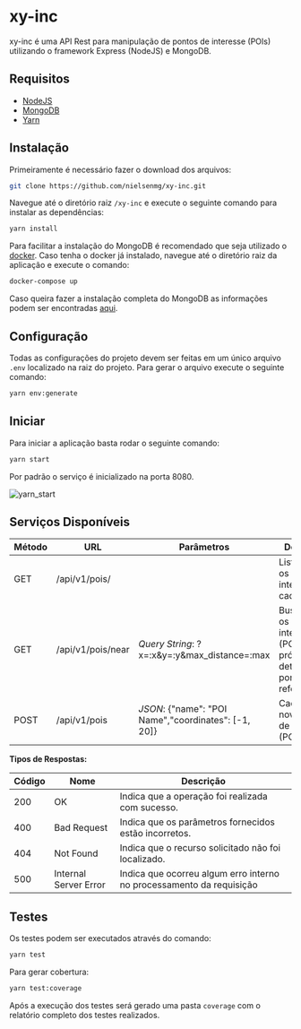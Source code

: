 # xy-inc
xy-inc é uma API Rest para manipulação de pontos de interesse (POIs) utilizando o framework Express (NodeJS) e MongoDB.
## Requisitos

- [NodeJS](https://nodejs.org/en/download/)
- [MongoDB](https://www.mongodb.org/downloads)
- [Yarn](https://yarnpkg.com/lang/en/docs/install/)

## Instalação

Primeiramente é necessário fazer o download dos arquivos:

```bash
git clone https://github.com/nielsenmg/xy-inc.git
```

Navegue até o diretório raiz `/xy-inc` e execute o seguinte comando para instalar as dependências:

```bash
yarn install
```

Para facilitar a instalação do MongoDB é recomendado que seja utilizado o [docker](https://www.docker.com/community-edition). Caso tenha o docker já instalado, navegue até o diretório raiz da aplicação e execute o comando:

```bash
docker-compose up
```

Caso queira fazer a instalação completa do MongoDB as informações podem ser encontradas [aqui](https://docs.mongodb.com/manual/administration/install-community/).

## Configuração
Todas as configurações do projeto devem ser feitas em um único arquivo `.env` localizado na raiz do projeto.
Para gerar o arquivo execute o seguinte comando:

```bash
yarn env:generate
```

## Iniciar
Para iniciar a aplicação basta rodar o seguinte comando:

```bash
yarn start
```

Por padrão o serviço é inicializado na porta 8080.


![yarn_start](http://i.imgur.com/SO4BMyn.jpg)


## Serviços Disponíveis


| Método  | URL                  | Parâmetros                                  | Descrição                                                                            |
|---------|----------------------|---------------------------------------------|--------------------------------------------------------------------------------------|
| GET     | /api/v1/pois/        |                                             | Lista todos os pontos de interesse cadastrados.                                      |
| GET     | /api/v1/pois/near    |*Query String*: ?x=:x&y=:y&max_distance=:max | Busca todos os pontos de interesse (POIs) próximos a determinada ponto de referência.|        
| POST    | /api/v1/pois         |*JSON*: {"name": "POI Name","coordinates": [-1, 20]} | Cadastra um novo ponto de interesse (POI).                                   |

**Tipos de Respostas:**

| Código | Nome                   | Descrição                                                            |
|--------|------------------------|----------------------------------------------------------------------| 
|200     | OK                     | Indica que a operação foi realizada com sucesso.                     |
|400     | Bad Request            | Indica que os parâmetros fornecidos estão incorretos.                |
|404     | Not Found              | Indica que o recurso solicitado não foi localizado.                  |
|500     | Internal Server Error  | Indica que ocorreu algum erro interno no processamento da requisição |
 
## Testes
Os testes podem ser executados através do comando:

```bash
yarn test
```

Para gerar cobertura:

```bash
yarn test:coverage
```

Após a execução dos testes será gerado uma pasta `coverage` com o relatório completo dos testes realizados.